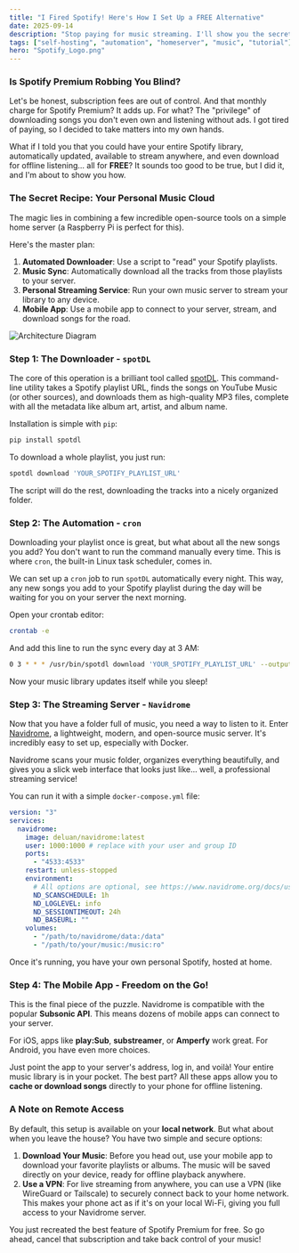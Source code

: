```yaml
---
title: "I Fired Spotify! Here's How I Set Up a FREE Alternative"
date: 2025-09-14
description: "Stop paying for music streaming. I'll show you the secret to setting up your own automated, self-hosted music empire for free using a home server, spotDL, and Navidrome."
tags: ["self-hosting", "automation", "homeserver", "music", "tutorial"]
hero: "Spotify_Logo.png"
---
```


### Is Spotify Premium Robbing You Blind?

Let's be honest, subscription fees are out of control. And that monthly charge for Spotify Premium? It adds up. For what? The "privilege" of downloading songs you don't even own and listening without ads. I got tired of paying, so I decided to take matters into my own hands.

What if I told you that you could have your entire Spotify library, automatically updated, available to stream anywhere, and even download for offline listening... all for **FREE**? It sounds too good to be true, but I did it, and I'm about to show you how.

### The Secret Recipe: Your Personal Music Cloud

The magic lies in combining a few incredible open-source tools on a simple home server (a Raspberry Pi is perfect for this).

Here's the master plan:
1.  **Automated Downloader**: Use a script to "read" your Spotify playlists.
2.  **Music Sync**: Automatically download all the tracks from those playlists to your server.
3.  **Personal Streaming Service**: Run your own music server to stream your library to any device.
4.  **Mobile App**: Use a mobile app to connect to your server, stream, and download songs for the road.

![Architecture Diagram](spotify-free.png "My personal music cloud architecture")

### Step 1: The Downloader - `spotDL`

The core of this operation is a brilliant tool called [spotDL](https://github.com/spotDL/spotify-downloader). This command-line utility takes a Spotify playlist URL, finds the songs on YouTube Music (or other sources), and downloads them as high-quality MP3 files, complete with all the metadata like album art, artist, and album name.

Installation is simple with `pip`:
```bash
pip install spotdl
```

To download a whole playlist, you just run:
```bash
spotdl download 'YOUR_SPOTIFY_PLAYLIST_URL'
```
The script will do the rest, downloading the tracks into a nicely organized folder.

### Step 2: The Automation - `cron`

Downloading your playlist once is great, but what about all the new songs you add? You don't want to run the command manually every time. This is where `cron`, the built-in Linux task scheduler, comes in.

We can set up a `cron` job to run `spotDL` automatically every night. This way, any new songs you add to your Spotify playlist during the day will be waiting for you on your server the next morning.

Open your crontab editor:
```bash
crontab -e
```

And add this line to run the sync every day at 3 AM:
```bash
0 3 * * * /usr/bin/spotdl download 'YOUR_SPOTIFY_PLAYLIST_URL' --output /path/to/your/music
```
Now your music library updates itself while you sleep!

### Step 3: The Streaming Server - `Navidrome`

Now that you have a folder full of music, you need a way to listen to it. Enter [Navidrome](https://www.navidrome.org/), a lightweight, modern, and open-source music server. It's incredibly easy to set up, especially with Docker.

Navidrome scans your music folder, organizes everything beautifully, and gives you a slick web interface that looks just like... well, a professional streaming service!

You can run it with a simple `docker-compose.yml` file:
```yaml
version: "3"
services:
  navidrome:
    image: deluan/navidrome:latest
    user: 1000:1000 # replace with your user and group ID
    ports:
      - "4533:4533"
    restart: unless-stopped
    environment:
      # All options are optional, see https://www.navidrome.org/docs/usage/configuration-options/
      ND_SCANSCHEDULE: 1h
      ND_LOGLEVEL: info
      ND_SESSIONTIMEOUT: 24h
      ND_BASEURL: ""
    volumes:
      - "/path/to/navidrome/data:/data"
      - "/path/to/your/music:/music:ro"
```
Once it's running, you have your own personal Spotify, hosted at home.

### Step 4: The Mobile App - Freedom on the Go!

This is the final piece of the puzzle. Navidrome is compatible with the popular **Subsonic API**. This means dozens of mobile apps can connect to your server.

For iOS, apps like **play:Sub**, **substreamer**, or **Amperfy** work great. For Android, you have even more choices.

Just point the app to your server's address, log in, and voilà! Your entire music library is in your pocket. The best part? All these apps allow you to **cache or download songs** directly to your phone for offline listening.

### A Note on Remote Access

By default, this setup is available on your **local network**. But what about when you leave the house? You have two simple and secure options:

1.  **Download Your Music**: Before you head out, use your mobile app to download your favorite playlists or albums. The music will be saved directly on your device, ready for offline playback anywhere.
2.  **Use a VPN**: For live streaming from anywhere, you can use a VPN (like WireGuard or Tailscale) to securely connect back to your home network. This makes your phone act as if it's on your local Wi-Fi, giving you full access to your Navidrome server.

You just recreated the best feature of Spotify Premium for free. So go ahead, cancel that subscription and take back control of your music!